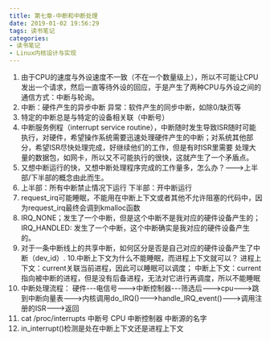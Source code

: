 ```yaml
---
title: 第七章-中断和中断处理
date: 2019-01-02 19:56:29
tags: 读书笔记
categories:
- 读书笔记
- Linux内核设计与实现
---
```


1. 由于CPU的速度与外设速度不一致（不在一个数量级上），所以不可能让CPU发出一个请求，然后一直等待外设的回应，于是产生了两种CPU与外设之间的通信方式：中断与轮询。
2. 中断：硬件产生的异步中断
   异常：软件产生的同步中断，如除0/缺页等
3. 特定的中断总是与特定的设备相关联（中断号）
4. 中断服务例程（interrupt service routine），中断随时发生导致ISR随时可能执行，对硬件，希望操作系统需要迅速处理硬件产生的中断；对系统其他部分，希望ISR尽快处理完成，好继续他们的工作，但是有时ISR里需要
   处理大量的数据包，如网卡，所以又不可能执行的很快，这就产生了一个矛盾点。
5. 又想中断运行的快，又想中断处理程序完成的工作量多，怎么办？--->上半部/下半部的概念由此而生。
6. 上半部：所有中断禁止情况下运行
   下半部：开中断运行
7. request_irq可能睡眠，不能用在中断上下文或者其他不允许阻塞的代码中，因为request_irq最终会调到kmalloc函数
8. IRQ_NONE；发生了一个中断，但是这个中断不是我对应的硬件设备产生的；
   IRQ_HANDLED: 发生了一个中断，这个中断确实是我对应的硬件设备产生的。
9. 对于一条中断线上的共享中断，如何区分是否是自己对应的硬件设备产生了中断（dev_id）.
10.中断上下文为什么不能睡眠，而进程上下文就可以？
	进程上下文：current关联当前进程，因此可以睡眠可以调度；
	中断上下文：current指向被中断的进程，但是没有后备进程，无法对它进行再调度，所以不能睡眠
11. 中断处理流程：
	硬件---电信号--->中断控制器---筛选后--->cpu--->跳到中断向量表--->内核调用do_IRQ()--->handle_IRQ_event()--->调用注册的ISR--->返回
12. cat  /proc/interrupts
中断号  CPU  中断控制器  中断源的名字
13. in_interrupt()检测是处在中断上下文还是进程上下文
